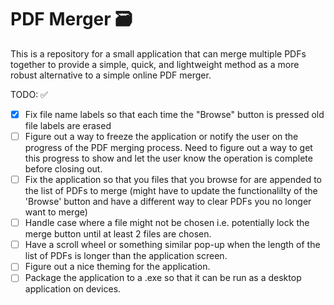 # PDF Merger 🗃

This is a repository for a small application that can merge multiple PDFs together to provide a simple, quick, and lightweight method as a more robust alternative to a simple online PDF merger.

TODO: ✅

- [x] Fix file name labels so that each time the "Browse" button is pressed old file labels are erased
- [ ] Figure out a way to freeze the application or notify the user on the progress of the PDF merging process. Need to figure out a way to get this progress to show and let the user know the operation is complete before closing out.
- [ ] Fix the application so that you files that you browse for are appended to the list of PDFs to merge (might have to update the functionalilty of the 'Browse' button and have a different way to clear PDFs you no longer want to merge)
- [ ] Handle case where a file might not be chosen i.e. potentially lock the merge button until at least 2 files are chosen.
- [ ] Have a scroll wheel or something similar pop-up when the length of the list of PDFs is longer than the application screen.
- [ ] Figure out a nice theming for the application.
- [ ] Package the application to a .exe so that it can be run as a desktop application on devices.

